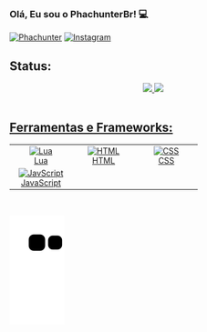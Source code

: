 ### Olá, Eu sou o PhachunterBr! 💻

[![Phachunter](https://img.shields.io/badge/Discord-7289DA?style=for-the-badge&logo=discord&logoColor=white)](https://discord.gg/MUrMsutCh4)
[![Instagram](https://img.shields.io/badge/Instagram-E4405F?style=for-the-badge&logo=instagram&logoColor=white)](https://www.instagram.com/phac_hunter/)

## Status:

<div align="center">
  <a href="https://github.com/PhachunterBr">
  <img height="180em" src="https://github-readme-stats.vercel.app/api?username=PhachunterBr&show_icons=true&theme=dracula&include_all_commits=true&count_private=true"/>
  <img height="180em" src="https://github-readme-stats.vercel.app/api/top-langs/?username=PhachunterBr&layout=compact&langs_count=7&theme=dracula"/>
</div>
  
<br>

## Ferramentas e Frameworks:

<table style="overflow:hidden">
    <td align="center" width="96">
      <a href="#lua">
        <img src="https://upload.wikimedia.org/wikipedia/commons/thumb/c/cf/Lua-Logo.svg/1200px-Lua-Logo.svg.png" width="48" height="48" alt="Lua" />
      </a>
      <br>Lua
    </td>
    <td align="center" width="96">
      <a href="#html">
        <img src="https://upload.wikimedia.org/wikipedia/commons/thumb/6/61/HTML5_logo_and_wordmark.svg/1200px-HTML5_logo_and_wordmark.svg.png" width="48" height="48" alt="HTML" />
      </a>
      <br>HTML
    </td>
    <td align="center" width="96">
      <a href="#css">
        <img src="https://llumine.com.br/wp-content/uploads/2018/03/css-logo-300x300.png" width="48" height="48" alt="CSS" />
      </a>
      <br>CSS
    </td>
      <tr>
    <td align="center" width="96">
      <a href="#javascript">
        <img src="https://upload.wikimedia.org/wikipedia/commons/9/99/Unofficial_JavaScript_logo_2.svg" width="48" height="48" alt="JavScript" />
      </a>
      <br>JavaScript
    </td>
  <tr>
  </tr>
</table>

<br />
 
  ![Snake animation](https://github.com/phachunterbr/phachunterbr/blob/output/github-contribution-grid-snake.svg)
